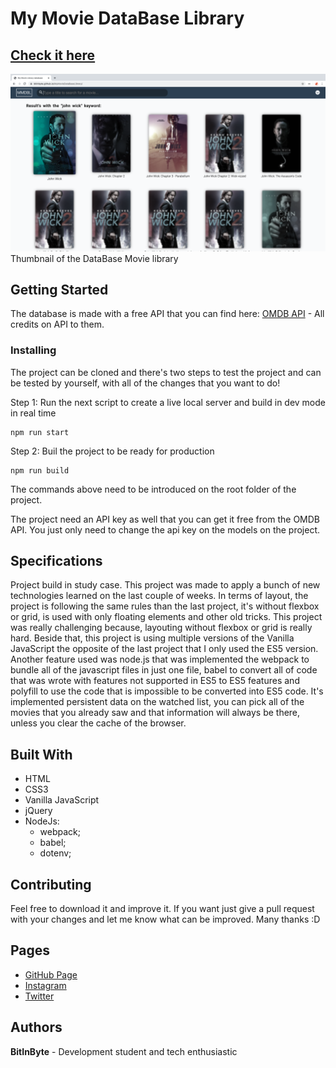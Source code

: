 # My Movie DataBase Library  
## [Check it here](https://bitinbyte.github.io/MyMovieDataBaseLibrary)
![Thumbnail](thumbnail.png)
Thumbnail of the DataBase Movie library 
## Getting Started
The database is made with a free API that you can find here: [OMDB API](http://www.omdbapi.com/) - All credits on API to them.   
### Installing
  
The project can be cloned and there's two steps to test the project and can be tested by yourself, with all of the changes that you want to do!  
  
Step 1: Run the next script to create a live local server and build in dev mode in real time  

```
npm run start  
```
  
Step 2: Buil the project to be ready for production

```
npm run build  
```
  
The commands above need to be introduced on the root folder of the project.  
  
The project need an API key as well that you can get it free from the OMDB API. You just only need to change the api key on the models on the project.  
  
## Specifications
Project build in study case. This project was made to apply a bunch of new technologies learned on the last couple of weeks. In terms of layout, the project is following the same rules than the last project, it's without flexbox or grid, is used with only floating elements and other old tricks. This project was really challenging because, layouting without flexbox or grid is really hard. Beside that, this project is using multiple versions of the Vanilla JavaScript the opposite of the last project that I only used the ES5 version. Another feature used was node.js that was implemented the webpack to bundle all of the javascript files in just one file, babel to convert all of code that was wrote with features not supported in ES5 to ES5 features and polyfill to use the code that is impossible to be converted into ES5 code. It's implemented persistent data on the watched list, you can pick all of the movies that you already saw and that information will always be there, unless you clear the cache of the browser.  
## Built With
- HTML
- CSS3
- Vanilla JavaScript
- jQuery
- NodeJs:
	- webpack;
	- babel;
	- dotenv;  
## Contributing
Feel free to download it and improve it. If you want just give a pull request with your changes and let me know what can be improved. Many thanks :D
## Pages
- [GitHub Page](https://github.com/BitInByte)
- [Instagram](https://www.instagram.com/bitinbyte/)
- [Twitter](https://twitter.com/BitInByte2)
## Authors
**BitInByte** - Development student and tech enthusiastic

